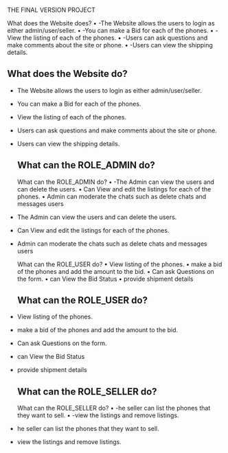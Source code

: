 THE FINAL VERSION PROJECT

What does the Website does? 
•	-The Website allows the users to login as either admin/user/seller.
•	-You can make a Bid for each of the phones. 
•	-View the listing of each of the phones.
•	-Users can ask questions and make comments about the site or phone.
•	-Users can view the shipping details.
## What does the Website do?

* The Website allows the users to login as either admin/user/seller.
* You can make a Bid for each of the phones. 
* View the listing of each of the phones.
* Users can ask questions and make comments about the site or phone.
* Users can view the shipping details.

  ## What can the ROLE_ADMIN do? 

  What can the ROLE_ADMIN do? 
•	-The Admin can view the users and can delete the users.
•	Can View and edit the listings for each of the phones.
•	Admin can moderate the chats such as delete chats and messages users 
* The Admin can view the users and can delete the users.	
* Can View and edit the listings for each of the phones.
* Admin can moderate the chats such as delete chats and messages users 

  What can the ROLE_USER do? 
•	View listing of the phones.
•	make a bid of the phones and add the amount to the bid.
•	Can ask Questions on the form.
•	can View the Bid Status 
•	provide shipment details 
  ## What can the ROLE_USER do? 

* View listing of the phones.
* make a bid of the phones and add the amount to the bid.
* Can ask Questions on the form.
* can View the Bid Status 
* provide shipment details 

   ## What can the ROLE_SELLER do?

   What can the ROLE_SELLER do?
•	-he seller can list the phones that they want to sell.
•	-view the listings and remove listings.
* he seller can list the phones that they want to sell.
* view the listings and remove listings.